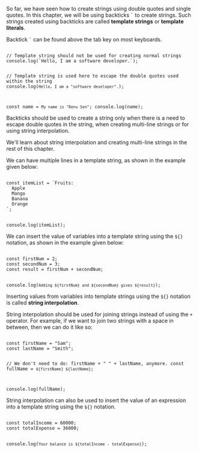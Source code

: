 So far, we have seen how to create strings
using double quotes and single quotes.
In this chapter,
we will be using backticks `` ` ``
to create strings.
Such strings created using backticks
are called **template strings**
or **template literals**.

Backtick `` ` `` can be found
above the tab key on most keyboards.

<codeblock language="javascript" type="lesson">
<code>
// Template string should not be used for creating normal strings
console.log(`Hello, I am a software developer.`);

// Template string is used here to escape the double quotes used within the string
console.log(`Hello, I am a "software developer".`);

const name = `My name is "Renu Sen"`;
console.log(name);
</code>
</codeblock>

Backticks should be used
to create a string
only when there is a need to
escape double quotes in the string,
when creating multi-line strings
or
for using string interpolation.

We'll learn about string interpolation
and
creating multi-line strings
in the rest of this chapter.

We can have multiple lines
in a template string,
as shown in the example given below:

<codeblock language="javascript" type="lesson">
<code>
const itemList = `Fruits:
  Apple
  Mango
  Banana
  Orange
`;

console.log(itemList);
</code>
</codeblock>

We can insert
the value of variables
into a template string
using the `${}` notation,
as shown in the example given below:

<codeblock language="javascript" type="lesson">
<code>
const firstNum = 2;
const secondNum = 3;
const result = firstNum + secondNum;

console.log(`Adding ${firstNum} and ${secondNum} gives ${result}`);
</code>
</codeblock>

Inserting values from variables
into template strings
using the `${}` notation
is called **string interpolation**.

String interpolation should be used
for joining strings
instead of using the `+` operator.
For example, if we want to join
two strings with a space in between,
then we can do it like so:

<codeblock language="javascript" type="lesson">
<code>
const firstName = "Sam";
const lastName = "Smith";

// We don't need to do: firstName + " " + lastName, anymore.
const fullName = `${firstName} ${lastName}`;

console.log(fullName);
</code>
</codeblock>

String interpolation can
also be used to insert
the value of an expression
into a template string
using the `${}` notation.

<codeblock language="javascript" type="lesson">
<code>
const totalIncome = 60000;
const totalExpense = 36000;

console.log(`Your balance is ${totalIncome - totalExpense}`);
</code>
</codeblock>